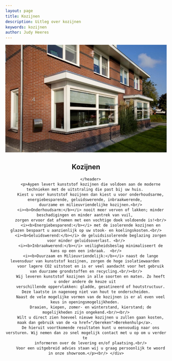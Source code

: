 ```yaml
---
layout: page
title: Kozijnen
description: Uitleg over kozijnen
keywords: kozijnen
author: Judy Heeres
---
```

<article class="blog full">
    <div class="image">
        <img src="/img/kozijnen.jpg" alt="Header aypen">
    </div>
    <!-- Inner -->
    <div class="inner">
        <header>
            <h1>Kozijnen</h1>
          
        </header>
      	<p>Aypen levert kunststof kozijnen die voldoen aan de moderne technieken met de uitstraling die past bij uw huis. 
        Kiest u voor kunststof kozijnen dan kiest u voor onderhoudsarme, energiebesparende, geluidswerende, inbraakwerende, 
        duurzame en milieuvriendelijke kozijnen.<br/>
        <i><b>Onderhoudsarm:</b></i> nooit meer verven of lakken; minder beschadigingen en minder aantrek van vuil, 
        zorgen ervoor dat afnemen met een vochtige doek voldoende is!<br/>
        <i><b>Energiebesparend:</b></i> met de isolerende kozijnen en glazen bespaart u aanzienlijk op uw stook- en koelingskosten.<br/>
        <i><b>Geluidswerend:</b></i> de geluidsisolerende beglazing zorgen voor minder geluidsoverlast. <br/>
        <i><b>Inbraakwerend:</b></i> veiligheidsbeslag minimaliseert de kans op een een inbraak.  <br/>
        <i><b>Duurzaam en Milieuvriendelijk:</b></i> naast de lange levensduur van kunststof kozijnen, zorgen de hoge isolatiewaarden 
        voor lagere CO2 uitstoot en is er veel aandacht voor het gebruik van duurzame grondstoffen en recycling.<br/><br/>
        Wij leveren kunststof kozijnen in alle soorten en maten. Zo heeft u onder andere de keuze uit 
        verschillende oppervlakken: gladde, gesatineerd of houtstructuur. Deze laatste in nagenoeg niet van hout te onderscheiden.
        Naast de vele mogelijke vormen van de kozijnen is er al even veel keus in openingsmogelijkheden. 
        Draaien, kiepen, zomer- en winterstand, kierstand; de mogelijkheden zijn ongekend.<br/><br/>
        Wilt u direct zien hoeveel nieuwe kozijnen u zullen gaan kosten, maak dan gebruik van de <a href="/bereken">Berekenhulp</a>. 
        De hieruit voortkomende resultaten kunt u eenvoudig naar ons versturen. Wij nemen dan zo snel mogelijk contact met u op om u verder te 
        informeren over de levering en/of plaatsing.<br/>
        Voor een uitgebreid advies staan wij u graag persoonlijk te woord in onze showroom.</p><br/> </div>
</article>